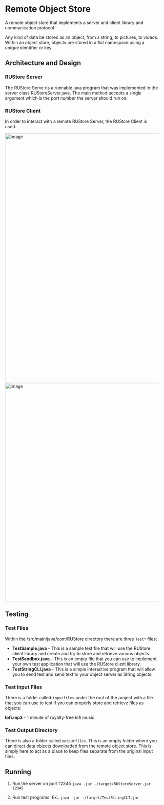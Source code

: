 # Remote Object Store

A remote object store that implements a server and client library and communication protocol

Any kind of data be stored as an object, from a string, to pictures, to videos. Within an object store, objects are stored in a flat namespace using a unique identifier or key.

## Architecture and Design

### RUStore Server

The RUStore Serve ris a runnable java program that was implemented in the server class RUStoreServer.java. The main method accepts a single argument which is the port number the server should run on.

### RUStore Client

In order to interact with a remote RUStore Server, the RUStore Client is used.

<img width="816" alt="image" src="https://user-images.githubusercontent.com/107651391/226199047-5e1e2644-90b8-4a41-943f-fc591ab201bf.png">

<img width="714" alt="image" src="https://user-images.githubusercontent.com/107651391/226199332-329e33e5-98ba-4813-9cbe-27f469dc13f5.png">

## Testing

### Test Files
Within the /src/main/java/com/RUStore directory there are three `Test*` files:
- **TestSample.java** - This is a sample test file that will use the RUStore client library and create and try to store and retrieve various objects.
- **TestSandbox.java** - This is an empty file that you can use to implement your own test application that will use the RUStore client library.
- **TestStringCLI.java** - This is a simple interactive program that will allow you to send test and send text to your object server as String objects.

### Test Input Files
There is a folder called `inputfiles` under the root of the project with a file that you can use to test if you can properly store and retrieve files as objects:

**lofi.mp3** - 1 minute of royalty-free lofi music

### Test Output Directory

There is also a folder called `outputfiles`. This is an empty folder where you can direct data objects downloaded from the remote object store. This is simply here to act as a place to keep files separate from the original input files.

## Running
1. Run the server on port 12345
`java -jar ./target/RUStoreServer.jar 12345`

2. Run test programs. Ex.:
`java -jar ./target/TestStringCLI.jar`
